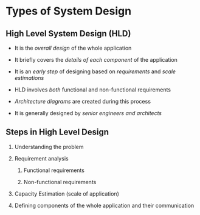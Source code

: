 # Types of System Design

## High Level System Design (HLD)

- It is the *overall design* of the whole application

- It briefly covers the *details of each component* of the application

- It is an *early step* of designing based on *requirements* and *scale estimations*

- HLD involves *both* functional and non-functional requirements

- *Architecture diagrams* are created during this process

- It is generally designed by *senior engineers and architects*

## Steps in High Level Design

1. Understanding the problem

2. Requirement analysis

    1. Functional requirements

    2. Non-functional requirements

3. Capacity Estimation (scale of application)

4. Defining components of the whole application and their communication
